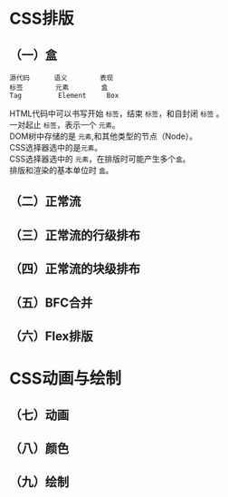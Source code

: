 <!--
 * @Author: your name
 * @Date: 2020-08-23 22:33:08
 * @LastEditTime: 2020-11-01 23:46:07
 * @LastEditors: Please set LastEditors
 * @Description: In User Settings Edit
 * @FilePath: \Frontend-04-Template\Week_10\README.md
-->
# CSS排版     
## （一）盒
``` 
源代码      语义        表现
标签        元素        盒      
Tag         Element     Box
``` 
HTML代码中可以书写开始 `标签`，结束 `标签`，和自封闭 `标签` 。    
一对起止 `标签`，表示一个 `元素`。   
DOM树中存储的是 `元素`,和其他类型的节点（Node）。    
CSS选择器选中的是`元素`。   
CSS选择器选中的 `元素`，在排版时可能产生多个`盒`。   
排版和渲染的基本单位时 `盒`。



## （二）正常流





## （三）正常流的行级排布





## （四）正常流的块级排布 




## （五）BFC合并





## （六）Flex排版






# CSS动画与绘制
## （七）动画





## （八）颜色





## （九）绘制




